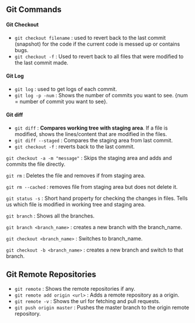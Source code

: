 ## Git Commands

#### Git Checkout

* `git checkout filename` : used to revert back to the last commit (snapshot) for the code if the current code is messed up or contains bugs.
* `git checkout -f` : Used to revert back to all files that were modified to the last commit made.

#### Git Log

* `git log` : used to get logs of each commit.
* `git log -p -num` : Shows the number of commits you want to see. {num = number of commit you want to see}.

#### Git diff

* `git diff` :  **Compares working tree with staging area**. If a file is modified, shows the lines/content that are modified in the files.
* `git diff --staged` : Compares the staging area from last commit.
* `git checkout -f` : reverts back to the last commit.

`git checkout -a -m "message"` : Skips the staging area and adds and commits the file directly.

`git rm` : Deletes the file and removes if from staging area.

`git rm --cached` :  removes file from staging area but does not delete it.

`git status -s` : Short hand property for checking the changes in files. Tells us which file is modified in working tree and staging area.

`git branch` : Shows all the branches.

`git branch <branch_name>` : creates a new branch with the branch_name.

`git checkout <branch_name>` : Switches to branch_name.

`git checkout -b <branch_name>` : creates a new branch and switch to that branch.

## Git Remote Repositories

* `git remote` : Shows the remote repositories if any.
* `git remote add origin <url>` : Adds a remote repository as a origin.
* `git remote -v` : Shows the url for fetching and pull requests.
* `git push origin master` : Pushes the master branch to the origin remote repository.
